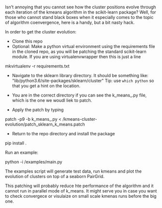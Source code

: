 
Isn't annoying that you cannot see how the cluster positions evolve through each iteration of the kmeans algorithm in the scikit-learn package? Well, for those who cannot stand black boxes when it especially comes to the topic of algorithm coenvergence, here is a handy, but a bit nasty hack.

In order to get the cluster evolution:

- Clone this repo
- Optional: Make a python virtual environment using the requirements file in the cloned repo, as you will be patching the standard scikit-learn module. If you are using virtualenvwrapper then this is just a line

mkvirtualenv -r requirements.txt <env-name>
  
- Navigate to the sklearn library directory. It should be something like: "lib/python3.6/site-packages/sklearn/cluster"  Tip: use `which python` so that you get a hint on the location.

- You are in the correct directory if you can see the k_means_.py file, which is the one we woudl liek to patch.
- Apply the patch  by typing 

patch -p9 -b k_means_.py <  <this-repo-path>/kmeans-cluster-evolution/patch_sklearn_k_means.patch

- Return to the repo directory and install the package

pip install .

Run an example:

python -i <this-repo-path>/examples/main.py


The examples script will generate test data, run kmeans and plot the evolution of clusters on top of a seaborn PairGrid.

This patching will probably reduce hte performance of the algorithm and it cannot run in parallel mode of k_means. It might serve you in case you want to check convergece or visulaize on small scale kmenas runs before the big one. 
